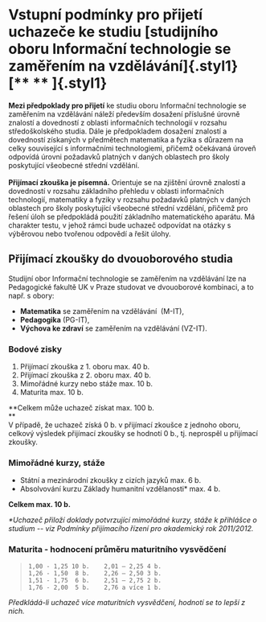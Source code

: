 # **Vstupní podmínky pro přijetí uchazeče ke studiu [studijního oboru Informační technologie se zaměřením na vzdělávání]{.styl1}**[** ** ]{.styl1}

**Mezi předpoklady pro přijetí** ke studiu oboru Informační technologie
se zaměřením na vzdělávání náleží především dosažení příslušné úrovně
znalostí a dovedností z oblasti informačních technologií v rozsahu
středoškolského studia. Dále je předpokladem dosažení znalostí a
dovedností získaných v předmětech matematika a fyzika s důrazem na celky
související s informačními technologiemi, přičemž očekávaná úroveň
odpovídá úrovni požadavků platných v daných oblastech pro školy
poskytující všeobecné střední vzdělání.\
\
**Přijímací zkouška je písemná.** Orientuje se na zjištění úrovně
znalostí a dovedností v rozsahu základního přehledu v oblasti
informačních technologií, matematiky a fyziky v rozsahu požadavků
platných v daných oblastech pro školy poskytující všeobecné střední
vzdělání, přičemž pro řešení úloh se předpokládá použití základního
matematického aparátu. Má charakter testu, v jehož rámci bude uchazeč
odpovídat na otázky s výběrovou nebo tvořenou odpovědí a řešit úlohy.

## Přijímací zkoušky do dvouoborového studia

Studijní obor Informační technologie se zaměřením na vzdělávání lze na
Pedagogické fakultě UK v Praze studovat ve dvouoborové kombinaci, a to
např. s obory:

-   **Matematika** se zaměřením na vzdělávání  (M-IT),
-   **Pedagogika** (PG-IT),
-   **Výchova ke zdraví** se zaměřením na vzdělávání (VZ-IT).

### Bodové zisky

1.  Přijímací zkouška z 1. oboru max. 40 b.  
2.  Přijímací zkouška z 2. oboru max. 40 b.
3.  Mimořádné kurzy nebo stáže max. 10 b.
4.  Maturita max. 10 b.

**Celkem může uchazeč získat max. 100 b.\
**\
V případě, že uchazeč získá 0 b. v přijímací zkoušce z jednoho oboru,
celkový výsledek přijímací zkoušky se hodnotí 0 b., tj. neprospěl u
přijímací zkoušky.

### **Mimořádné kurzy, stáže**

-   Státní a mezinárodní zkoušky z cizích jazyků max. 6 b.
-   Absolvování kurzu Základy humanitní vzdělanosti\* max. 4 b.

**Celkem max. 10 b.**

*\*Uchazeč přiloží doklady potvrzující mimořádné kurzy, stáže k
přihlášce o studium -- viz Podmínky přijímacího řízení pro akademický
rok 2011/2012.*

### **Maturita - hodnocení průměru maturitního vysvědčení**

>     1,00 - 1,25 10 b.    2,01 – 2,25 4 b. 
>     1,26 - 1,50  8 b.    2,26 – 2,50 3 b. 
>     1,51 - 1,75  6 b.    2,51 – 2,75 2 b. 
>     1,76 - 2,00  5 b.    2,76 a více 1 b.

*Předkládá-li uchazeč více maturitních vysvědčení, hodnotí se to lepší z
nich.*
